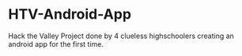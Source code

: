 # HTV-Android-App
Hack the Valley Project done by 4 clueless highschoolers creating an android app for the first time.
